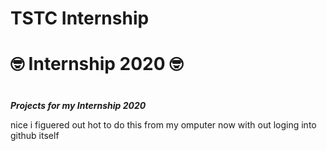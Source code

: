 # TSTC Internship
# :nerd_face: Internship 2020 :nerd_face:<h1>
_**Projects for my Internship 2020**_

nice i figuered out hot to do this from my omputer now with out loging into github itself
